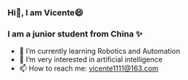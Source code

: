 ### Hi👋, I am Vicente😄
### I am a junior student from China ✨
- 🌱 I’m currently learning Robotics and Automation
- 🤔 I’m very interested in artificial intelligence
- 📫 How to reach me: vicente1111@163.com

